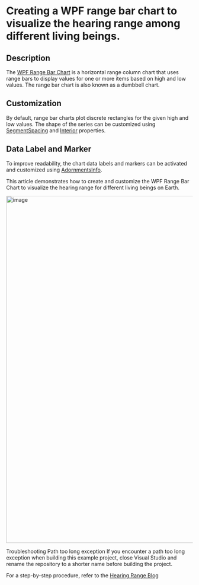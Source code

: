 # Creating a WPF range bar chart to visualize the hearing range among different living beings.

## Description
The [WPF Range Bar Chart](https://www.syncfusion.com/wpf-controls/charts/wpf-range-column-chart) is a horizontal range column chart that uses range bars to display values for one or more items based on high and low values. The range bar chart is also known as a dumbbell chart.

## Customization
By default, range bar charts plot discrete rectangles for the given high and low values. The shape of the series can be customized using [SegmentSpacing](https://help.syncfusion.com/cr/wpf/Syncfusion.UI.Xaml.Charts.ColumnSeries.html#Syncfusion_UI_Xaml_Charts_ColumnSeries_SegmentSpacing) and [Interior](https://help.syncfusion.com/cr/wpf/Syncfusion.UI.Xaml.Charts.ChartSeriesBase.html#Syncfusion_UI_Xaml_Charts_ChartSeriesBase_Interior) properties.

## Data Label and Marker
To improve readability, the chart data labels and markers can be activated and customized using [AdornmentsInfo](https://help.syncfusion.com/cr/wpf/Syncfusion.UI.Xaml.Charts.AdornmentSeries.html#Syncfusion_UI_Xaml_Charts_AdornmentSeries_AdornmentsInfo).

This article demonstrates how to create and customize the WPF Range Bar Chart to visualize the hearing range for different living beings on Earth.

<img width="936" alt="image" src="https://github.com/SyncfusionExamples/Creating-a-WPF-range-bar-chart-to-visualize-the-hearing-range-among-different-living-beings/assets/103025761/2ec9296f-edba-4f95-aec6-aa8ac5ecf2ee">

Troubleshooting
Path too long exception
If you encounter a path too long exception when building this example project, close Visual Studio and rename the repository to a shorter name before building the project.

For a step-by-step procedure, refer to the [Hearing Range Blog](https://www.syncfusion.com/blogs/post/wpf-range-bar-chart-hearing-range)
